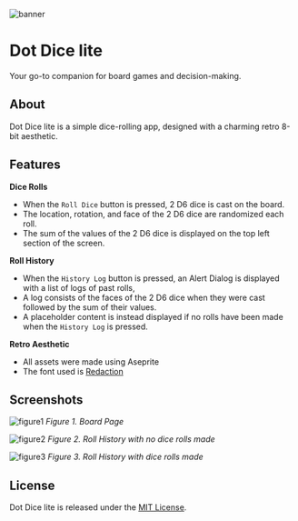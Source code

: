 ![banner](/assets/readme/dot-dice-lite-banner.png)

# Dot Dice lite
Your go-to companion for board games and decision-making.

## About
Dot Dice lite is a simple dice-rolling app, designed with a charming retro 8-bit aesthetic. 

## Features

**Dice Rolls**
- When the `Roll Dice` button is pressed, 2 D6 dice is cast on the board.
- The location, rotation, and face of the 2 D6 dice are randomized each roll.
- The sum of the values of the 2 D6 dice is displayed on the top left section of the screen.

**Roll History**
- When the `History Log` button is pressed, an Alert Dialog is displayed with a list of logs of past rolls,
- A log consists of the faces of the 2 D6 dice when they were cast followed by the sum of their values.
- A placeholder content is instead displayed if no rolls have been made when the `History Log` is pressed.

**Retro Aesthetic**
- All assets were made using Aseprite
- The font used is [Redaction](https://www.redaction.us/)

## Screenshots

![figure1](/assets/readme/board-page.jpg)
*Figure 1. Board Page*

![figure2](/assets/readme/roll-history_no-content.jpg)
*Figure 2. Roll History with no dice rolls made*

![figure3](/assets/readme/roll-history_with-content.jpg)
*Figure 3. Roll History with dice rolls made*

## License
Dot Dice lite is released under the [MIT License](/LICENSE).